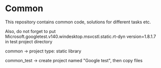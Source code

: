 # Common
This repository contains common code, solutions for different tasks etc.

Also, do not forget to put Microsoft.googletest.v140.windesktop.msvcstl.static.rt-dyn version=1.8.1.7 in test project directory

common -> project type: static library

common_test -> create project named "Google test", then copy files
